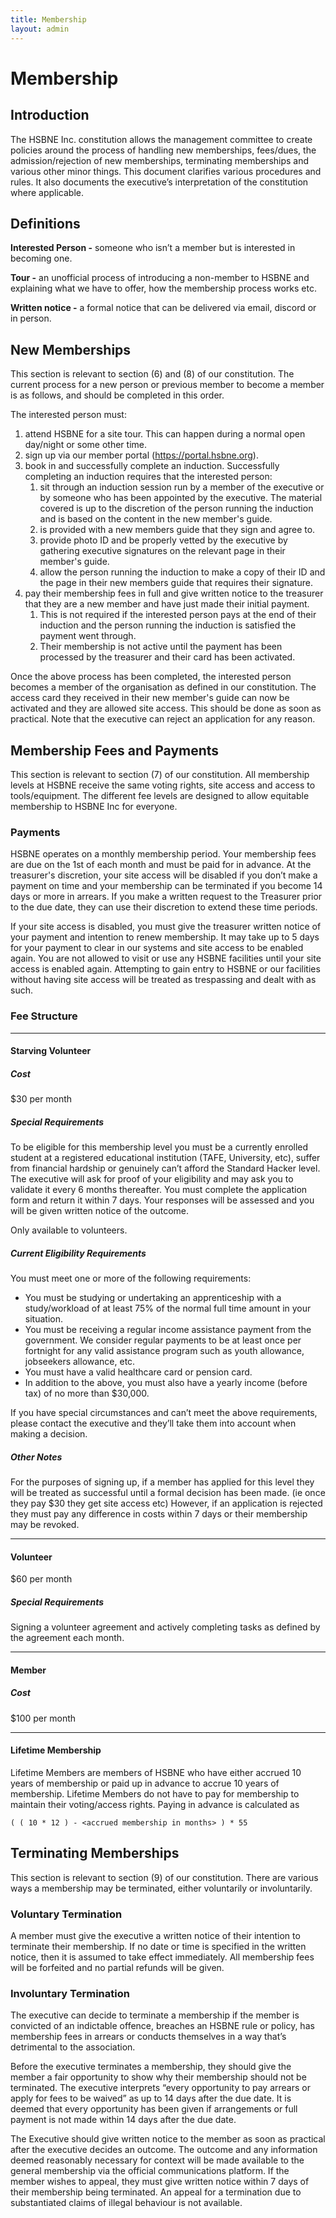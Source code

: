 ```yaml
---
title: Membership
layout: admin
---
```


# Membership

## Introduction
The HSBNE Inc. constitution allows the management committee to create policies around the process of handling new memberships, fees/dues, the admission/rejection of new memberships, terminating memberships and various other minor things. This document clarifies various procedures and rules. It also documents the executive’s interpretation of the constitution where applicable.

## Definitions
**Interested Person -** someone who isn’t a member but is interested in becoming one.

**Tour -** an unofficial process of introducing a non-member to HSBNE and explaining what we have to offer, how the membership process works etc.

**Written notice -** a formal notice that can be delivered via email, discord or in person.

## New Memberships
This section is relevant to section (6) and (8) of our constitution. The current process for a new person or previous member to become a member is as follows, and should be completed in this order.

The interested person must:

1. attend HSBNE for a site tour. This can happen during a normal open day/night or some other time.
2. sign up via our member portal (https://portal.hsbne.org).
3. book in and successfully complete an induction. Successfully completing an induction requires that the interested person:
    1. sit through an induction session run by a member of the executive or by someone who has been appointed by the executive. The material covered is up to the discretion of the person running the induction and is based on the content in the new member's guide.
    2. is provided with a new members guide that they sign and agree to.
    3. provide photo ID and be properly vetted by the executive by gathering executive signatures on the relevant page in their member's guide.
    4. allow the person running the induction to make a copy of their ID and the page in their new members guide that requires their signature.
4. pay their membership fees in full and give written notice to the treasurer that they are a new member and have just made their initial payment.
    1. This is not required if the interested person pays at the end of their induction and the person running the induction is satisfied the payment went through.
    2. Their membership is not active until the payment has been processed by the treasurer and their card has been activated.

Once the above process has been completed, the interested person becomes a member of the organisation as defined in our constitution. The access card they received in their new member's guide can now be activated and they are allowed site access. This should be done as soon as practical. Note that the executive can reject an application for any reason.

## Membership Fees and Payments
This section is relevant to section (7) of our constitution. All membership levels at HSBNE receive the same voting rights, site access and access to tools/equipment. The different fee levels are designed to allow equitable membership to HSBNE Inc for everyone.

### Payments
HSBNE operates on a monthly membership period. Your membership fees are due on the 1st of each month and must be paid for in advance. At the treasurer's discretion, your site access will be disabled if you don’t make a payment on time and your membership can be terminated if you become 14 days or more in arrears. If you make a written request to the Treasurer prior to the due date, they can use their discretion to extend these time periods.

If your site access is disabled, you must give the treasurer written notice of your payment and intention to renew membership. It may take up to 5 days for your payment to clear in our systems and site access to be enabled again. You are not allowed to visit or use any HSBNE facilities until your site access is enabled again. Attempting to gain entry to HSBNE or our facilities without having site access will be treated as trespassing and dealt with as such.


### Fee Structure

---

#### Starving Volunteer
##### Cost
\$30 per month

##### Special Requirements
To be eligible for this membership level you must be a currently enrolled student at a registered educational institution (TAFE, University, etc), suffer from financial hardship or genuinely can’t afford the Standard Hacker level. The executive will ask for proof of your eligibility and may ask you to validate it every 6 months thereafter. You must complete the application form and return it within 7 days. Your responses will be assessed and you will be given written notice of the outcome.

Only available to volunteers.

##### Current Eligibility Requirements
You must meet one or more of the following requirements:

* You must be studying or undertaking an apprenticeship with a study/workload of at least 75% of the normal full time amount in your situation.
* You must be receiving a regular income assistance payment from the government. We consider regular payments to be at least once per fortnight for any valid assistance program such as youth allowance, jobseekers allowance, etc.
* You must have a valid healthcare card or pension card.
* In addition to the above, you must also have a yearly income (before tax) of no more than $30,000.

If you have special circumstances and can’t meet the above requirements, please contact the executive and they’ll take them into account when making a decision.

##### Other Notes
For the purposes of signing up, if a member has applied for this level they will be treated as successful until a formal decision has been made. (ie once they pay \$30 they get site access etc) However, if an application is rejected they must pay any difference in costs within 7 days or their membership may be revoked.

---

#### Volunteer
\$60 per month

##### Special Requirements

Signing a volunteer agreement and actively completing tasks as defined by the agreement each month.

---

#### Member
##### Cost
\$100 per month

---

#### Lifetime Membership
Lifetime Members are members of HSBNE who have either accrued 10 years of membership or paid up in advance to accrue 10 years of membership. Lifetime Members do not have to pay for membership to maintain their voting/access rights. Paying in advance is calculated as 

    ( ( 10 * 12 ) - <accrued membership in months> ) * 55

## Terminating Memberships
This section is relevant to section (9) of our constitution. There are various ways a membership may be terminated, either voluntarily or involuntarily.

### Voluntary Termination
A member must give the executive a written notice of their intention to terminate their membership. If no date or time is specified in the written notice, then it is assumed to take effect immediately. All membership fees will be forfeited and no partial refunds will be given.

### Involuntary Termination
The executive can decide to terminate a membership if the member is convicted of an indictable offence, breaches an HSBNE rule or policy, has membership fees in arrears or conducts themselves in a way that’s detrimental to the association.

Before the executive terminates a membership, they should give the member a fair opportunity to show why their membership should not be terminated. The executive interprets “every opportunity to pay arrears or apply for fees to be waived” as up to 14 days after the due date. It is deemed that every opportunity has been given if arrangements or full payment is not made within 14 days after the due date.

The Executive should give written notice to the member as soon as practical after the executive decides an outcome. The outcome and any information deemed reasonably necessary for context will be made available to the general membership via the official communications platform. If the member wishes to appeal, they must give written notice within 7 days of their membership being terminated. An appeal for a termination due to substantiated claims of illegal behaviour is not available.
